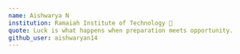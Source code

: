 ```yaml
---
name: Aishwarya N
institution: Ramaiah Institute of Technology 🚩
quote: Luck is what happens when preparation meets opportunity.
github_user: aishwaryan14
---
```

